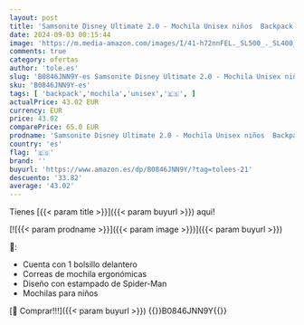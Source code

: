 ```yaml
---
layout: post
title: 'Samsonite Disney Ultimate 2.0 - Mochila Unisex niños  Backpack M  42 cm - 16 L   Multicolor  Spider-Man '
date: 2024-09-03 00:15:44
image: 'https://m.media-amazon.com/images/I/41-h72nnFEL._SL500_._SL400_.jpg'
comments: true
category: ofertas
author: 'tole.es'
slug: 'B0846JNN9Y-es Samsonite Disney Ultimate 2.0 - Mochila Unisex niños...'
sku: 'B0846JNN9Y-es'
tags: [ 'backpack','mochila','unisex','🇪🇸', ]
actualPrice: 43.02 EUR
currency: EUR
price: 43.02
comparePrice: 65.0 EUR
prodname: 'Samsonite Disney Ultimate 2.0 - Mochila Unisex niños  Backpack M  42 cm - 16 L   Multicolor  Spider-Man '
country: 'es'
flag: '🇪🇸'
brand: ''
buyurl: 'https://www.amazon.es/dp/B0846JNN9Y/?tag=tolees-21'
descuento: '33.82'
average: '43.02'
---
```


Tienes [{{< param title >}}]({{< param buyurl >}}) aqui!

[![{{< param prodname >}}]({{< param image >}})]({{< param buyurl >}})

🔎:

- Cuenta con 1 bolsillo delantero
- Correas de mochila ergonómicas
- Diseño con estampado de Spider-Man
- Mochilas para niños

[🛒 Comprar!!!]({{< param buyurl >}})
{{<world>}}B0846JNN9Y{{</world>}}
